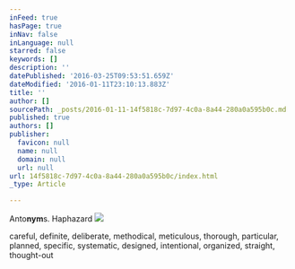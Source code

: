 ```yaml
---
inFeed: true
hasPage: true
inNav: false
inLanguage: null
starred: false
keywords: []
description: ''
datePublished: '2016-03-25T09:53:51.659Z'
dateModified: '2016-01-11T23:10:13.883Z'
title: ''
author: []
sourcePath: _posts/2016-01-11-14f5818c-7d97-4c0a-8a44-280a0a595b0c.md
published: true
authors: []
publisher:
  favicon: null
  name: null
  domain: null
  url: null
url: 14f5818c-7d97-4c0a-8a44-280a0a595b0c/index.html
_type: Article

---
```

Anto**nym**s. Haphazard
![](https://s3-us-west-2.amazonaws.com/the-grid-img/p/00aed04dc180640d7254218b62ae8c7bc0fd97a2.jpg)

careful, definite, deliberate, methodical, meticulous, thorough, particular, planned, specific, systematic, designed, intentional, organized, straight, thought-out